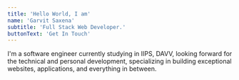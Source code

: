 ```yaml
---
title: 'Hello World, I am'
name: 'Garvit Saxena'
subtitle: 'Full Stack Web Developer.'
buttonText: 'Get In Touch'
---
```


I'm a software engineer currently studying in IIPS, DAVV, looking forward for the technical and personal development, specializing in building exceptional websites, applications, and everything in between.

